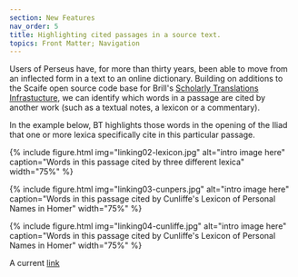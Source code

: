 ```yaml
---
section: New Features
nav_order: 5
title: Highlighting cited passages in a source text.
topics: Front Matter; Navigation
---
```


Users of Perseus have, for more than thirty years, been able to move from an inflected form in a text to an online dictionary. Building on additions to the Scaife open source code base for Brill's [Scholarly Translations Infrastucture](https://scholarlyeditions.brill.com/), we can identify which words in a passage are cited by another work (such as a textual notes, a lexicon or a commentary).

In the example below, BT highlights those words in the opening of the Iliad that one or more lexica specifically cite in this particular passage.


{% include figure.html img="linking02-lexicon.jpg" alt="intro image here" caption="Words in this passage cited by three different lexica" width="75%" %}

{% include figure.html img="linking03-cunpers.jpg" alt="intro image here" caption="Words in this passage cited by Cunliffe's Lexicon of Personal Names in Homer" width="75%" %}

{% include figure.html img="linking04-cunliffe.jpg" alt="intro image here" caption="Words in this passage cited by Cunliffe's Lexicon of Personal Names in Homer" width="75%" %}



A current [link](https://beyond-translation.perseus.org/reader/urn:cts:greekLit:tlg0012.tlg001.perseus-grc2:1.1-1.7?mode=dictionary-entries)

